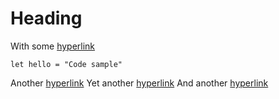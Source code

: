 Heading
=======

With some [hyperlink](http://tomasp.net)

    let hello = "Code sample"

Another [hyperlink](simple1.fsx)
Yet another [hyperlink](simple2.md)
And another [hyperlink](simple3.ipynb)